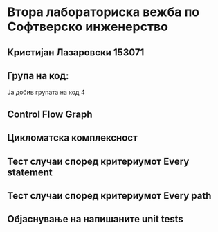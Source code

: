 # Втора лабораториска вежба по Софтверско инженерство
## Кристијан Лазаровски 153071
## Група на код:
Ја добив групата на код 4

## Control Flow Graph


## Цикломатска комплексност

## Тест случаи според критериумот Every statement


## Тест случаи според критериумот Every path


## Објаснување на напишаните unit tests
